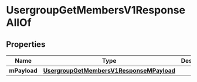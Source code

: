 

# UsergroupGetMembersV1ResponseAllOf


## Properties

| Name | Type | Description | Notes |
|------------ | ------------- | ------------- | -------------|
|**mPayload** | [**UsergroupGetMembersV1ResponseMPayload**](UsergroupGetMembersV1ResponseMPayload.md) |  |  |



